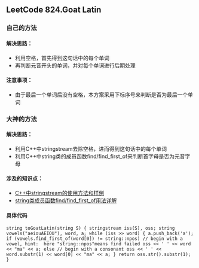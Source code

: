 ## LeetCode 824.Goat Latin

### 自己的方法
#### 解决思路：    
* 利用空格，首先得到这句话中的每个单词	
* 再判断元音开头的单词，并对每个单词进行后期处理	
#### 注意事项：
* 由于最后一个单词后没有空格，本方案采用下标序号来判断是否为最后一个单词

### 大神的方法
#### 解决思路：
* 利用C++中stringstream去除空格，进而得到这句话中的每个单词
* 利用C++中string类的成员函数find/find_first_of来判断首字母是否为元音字母
#### 涉及的知识点：
* [C++中stringstream的使用方法和样例](https://blog.csdn.net/sophia1224/article/details/53054698)
* [string类成员函数find/find_first_of用法详解](https://blog.csdn.net/iot_change/article/details/8496977)
#### 具体代码
`string toGoatLatin(string S) {
    stringstream iss(S), oss;
    string vowels("aeiouAEIOU"), word, a;
    while (iss >> word) {
        a.push_back('a');
        if (vowels.find_first_of(word[0]) != string::npos) // begin with a vowel, hint:  here "string::npos"means find failed
            oss << ' ' << word << "ma" << a;
        else // begin with a consonant
            oss << ' ' << word.substr(1) << word[0] << "ma" << a;
    }
    return oss.str().substr(1);
}`